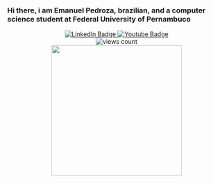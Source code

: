 ### Hi there, i am Emanuel Pedroza, brazilian, and a computer science student at Federal University of Pernambuco
<div id="badges" align="center">
  <a href="www.linkedin.com/in/emanuel-pedroza">
    <img src="https://img.shields.io/badge/LinkedIn-blue?style=for-the-badge&logo=linkedin&logoColor=white" alt="LinkedIn Badge"/>
  </a>
  <a href="https://www.youtube.com/channel/UCq5uFHwWjE3tyWRorFXpNkQ">
    <img src="https://img.shields.io/badge/YouTube-red?style=for-the-badge&logo=youtube&logoColor=white" alt="Youtube Badge"/>
  </a>
  </div>
  <div align="center">
    <img src="https://komarev.com/ghpvc/?username=pdrzxzz&style=flat-square&color=orange" alt="views count"/>
  </div>
  <div id="gif" align="center">
  <img src="https://media.giphy.com/media/3oKIPnAiaMCws8nOsE/giphy.gif" width="300"/>
  </div>
<!--
**pdrzxzz/pdrzxzz** is a ✨ _special_ ✨ repository because its `README.md` (this file) appears on your GitHub profile.

Here are some ideas to get you started:

- 🔭 I’m currently working on ...
- 🌱 I’m currently learning ...
- 👯 I’m looking to collaborate on ...
- 🤔 I’m looking for help with ...
- 💬 Ask me about ...
- 📫 How to reach me: ...
- 😄 Pronouns: ...
- ⚡ Fun fact: ...
-->
